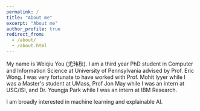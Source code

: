 ```yaml
---
permalink: /
title: "About me"
excerpt: "About me"
author_profile: true
redirect_from:
  - /about/
  - /about.html
---
```


My name is Weiqiu You (尤玮秋). I am a third year PhD student in Computer and Information Science at University of Pennsylvania advised by Prof. Eric Wong. I was very fortunate to have worked with Prof. Mohit Iyyer while I was a Master's student at UMass, Prof Jon May while I was an intern at USC/ISI, and Dr. Youngja Park while I was an intern at IBM Research.

I am broadly interested in machine learning and explainable AI.
